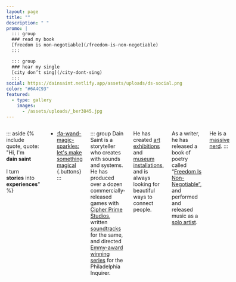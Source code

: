 ```yaml
---
layout: page
title: ""
description: " "
promo: |
  ::: group
  ### read my book
  [freedom is non-negotiable](/freedom-is-non-negotiable)
  :::

  ::: group
  ### hear my single
  [city don’t sing](/city-dont-sing)
  :::
social: https://dainsaint.netlify.app/assets/uploads/ds-social.png
color: "#6A4C93"
featured:
  - type: gallery
    images:
      - /assets/uploads/_ber3845.jpg
---
```


<div class="columns">

::: aside
{% include quote, quote: "Hi, I'm<br/>**dain saint**<br/><br/>I turn<br/>**stories** into<br/>**experiences**" %}
* [:fa-wand-magic-sparkles: let's make something magical](/collab)
{.buttons}
:::


::: group
Dain Saint is a storyteller who creates with sounds and systems. He has produced over a dozen commercially-released games with [Cipher Prime Studios](https://cipherprime.com), written [soundtracks](https://cipherprime.bandcamp.com) for the same, and directed [Emmy-award winning series](https://inquirer.com/wildestdreams) for the Philadelphia Inquirer. 

He has created [art exhibitions](https://wevetraveledsofar.com) and [museum installations](), and is always looking for beautiful ways to connect people.

As a writer, he has released a book of poetry called “[Freedom Is Non-Negotiable”](/freedom-is-non-negotiable), and performed and released music as a [solo artist](/city-dont-sing).

He is a [massive nerd](https://dainsaint.bandcamp.com/album/pieces-of-8).
:::

</div>